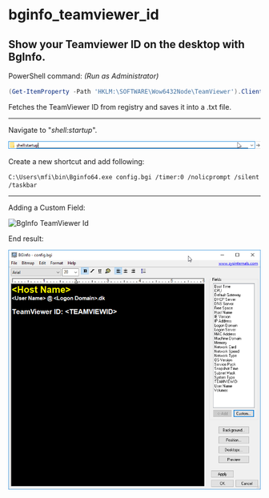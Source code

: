 # bginfo_teamviewer_id
## Show your Teamviewer ID on the desktop with BgInfo.

PowerShell command: *(Run as Administrator)*
```powershell
(Get-ItemProperty -Path 'HKLM:\SOFTWARE\Wow6432Node\TeamViewer').ClientID | Out-File -FilePath c:\teamviewerid.txt
```

Fetches the TeamViewer ID from registry and saves it into a .txt file.

-----------------------------------------------------------------------------------------------------------------

Navigate to "*shell:startup*".

![BgInfo TeamViewer Id Shell Startup](bginfo-tm-id-shell-startup.png)

Create a new shortcut and add following:
```
C:\Users\mfi\bin\Bginfo64.exe config.bgi /timer:0 /nolicprompt /silent /taskbar
```
-----------------------------------------------------------------------------------------------------------------

Adding a Custom Field:

![BgInfo TeamViewer Id](...)

End result:

![BgInfo TeamViewer Id Custom Field](bginfo-tm-id.png)
